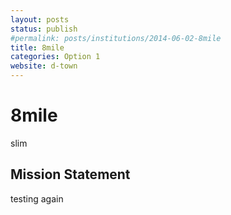 ```yaml
---
layout: posts
status: publish
#permalink: posts/institutions/2014-06-02-8mile
title: 8mile
categories: Option 1
website: d-town
---
```

# 8mile

  slim

## Mission Statement

  testing again

  